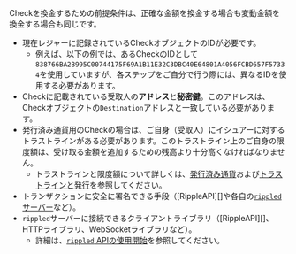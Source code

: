 Checkを換金するための前提条件は、正確な金額を換金する場合も変動金額を換金する場合も同じです。

- 現在レジャーに記録されているCheckオブジェクトのIDが必要です。
  - 例えば、以下の例では、あるCheckのIDとして`838766BA2B995C00744175F69A1B11E32C3DBC40E64801A4056FCBD657F57334`を使用していますが、各ステップをご自分で行う際には、異なるIDを使用する必要があります。
- Checkに記載されている受取人の**アドレス**と**秘密鍵**。このアドレスは、Checkオブジェクトの`Destination`アドレスと一致している必要があります。
- 発行済み通貨用のCheckの場合は、ご自身（受取人）にイシュアーに対するトラストラインがある必要があります。このトラストライン上のご自身の限度額は、受け取る金額を追加するための残高より十分高くなければなりません。
  - トラストラインと限度額について詳しくは、[発行済み通貨](issued-currencies.html)および[トラストラインと発行](trust-lines-and-issuing.html)を参照してください。
- トランザクションに安全に署名できる手段（[RippleAPI][]や各自の[`rippled`サーバー](install-rippled.html)など）。
- `rippled`サーバーに接続できるクライアントライブラリ（[RippleAPI][]、HTTPライブラリ、WebSocketライブラリなど）。
  - 詳細は、[`rippled` APIの使用開始](get-started-with-the-rippled-api.html)を参照してください。
